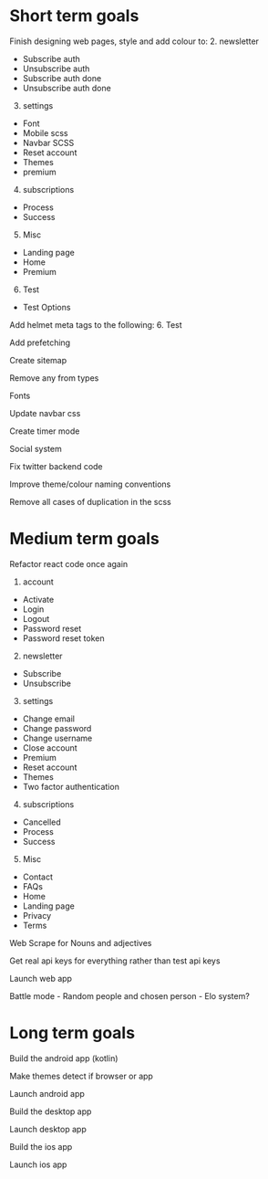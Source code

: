 # Short term goals
Finish designing web pages, style and add colour to:
2. newsletter
* Subscribe auth
* Unsubscribe auth
* Subscribe auth done
* Unsubscribe auth done
3. settings
* Font
* Mobile scss
* Navbar SCSS
* Reset account
* Themes
* premium
4. subscriptions
* Process
* Success
5. Misc
* Landing page
* Home
* Premium
6. Test
* Test Options

Add helmet meta tags to the following:
6. Test

Add prefetching

Create sitemap

Remove any from types

Fonts

Update navbar css

Create timer mode

Social system

Fix twitter backend code

Improve theme/colour naming conventions

Remove all cases of duplication in the scss


# Medium term goals
Refactor react code once again
1. account
* Activate
* Login
* Logout
* Password reset
* Password reset token
2. newsletter
* Subscribe
* Unsubscribe
3. settings
* Change email
* Change password
* Change username
* Close account
* Premium
* Reset account
* Themes
* Two factor authentication
4. subscriptions
* Cancelled
* Process
* Success
5. Misc
* Contact
* FAQs
* Home
* Landing page
* Privacy
* Terms

Web Scrape for Nouns and adjectives

Get real api keys for everything rather than test api keys

Launch web app

Battle mode - Random people and chosen person
    - Elo system?


# Long term goals
Build the android app (kotlin)

Make themes detect if browser or app

Launch android app

Build the desktop app

Launch desktop app

Build the ios app

Launch ios app